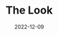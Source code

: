---
title: The Look
fulltitle: The Look
date: 2022-12-09
tags:
- 2023

characters:
- tzipora
- baron
categories: []
keywords:
- 2022
url: /stories/the-look/
toc: false
rgb: 207, 148, 107
image: /images/sketches/1.jpg
reddit: null
print: null
video: null
caption: The Look.
---